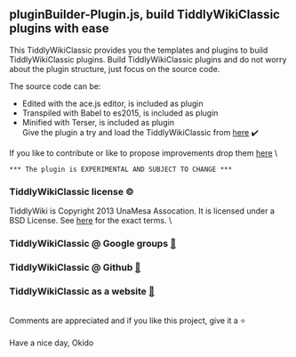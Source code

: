 ## pluginBuilder-Plugin.js, build TiddlyWikiClassic plugins with ease

This TiddlyWikiClassic provides you the templates and plugins to build TiddlyWikiClassic plugins.
Build TiddlyWikiClassic plugins and do not worry about the plugin structure, just focus on the source code.

The source code can be:
- Edited with the ace.js editor, is included as plugin
- Transpiled with Babel to es2015, is included as plugin
- Minified with Terser, is included as plugin
\
Give the plugin a try and load the TiddlyWikiClassic from [here](https://qbroker.github.io/pluginBuilder/index.html) :heavy_check_mark:

If you like to contribute or like to propose improvements drop them [here](https://groups.google.com/g/tiddlywikiclassic)
\
```
*** The plugin is EXPERIMENTAL AND SUBJECT TO CHANGE ***
```
### TiddlyWikiClassic license :copyright:
TiddlyWiki is Copyright 2013 UnaMesa Assocation.
It is licensed under a BSD License. See [here](https://github.com/TiddlyWiki/TiddlyWikiClassic/blob/master/html/copyright.txt) for the exact terms.
\
### TiddlyWikiClassic @ Google groups [:link:](https://groups.google.com/forum/#!forum/tiddlywikiclassic)
### TiddlyWikiClassic @ Github [:link:](https://github.com/TiddlyWiki/TiddlyWikiClassic)
### TiddlyWikiClassic as a website [:link:](https://classic.tiddlywiki.com/)
\
Comments are appreciated and if you like this project, give it a :star:
\
\
Have a nice day, Okido
